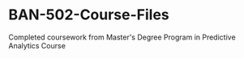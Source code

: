 # BAN-502-Course-Files
Completed coursework from Master's Degree Program in Predictive Analytics Course
